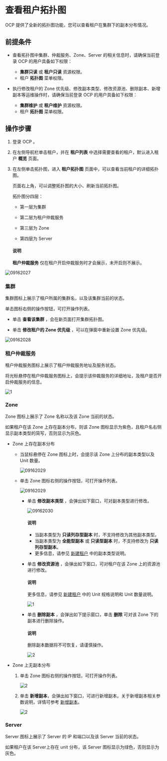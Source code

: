 # 查看租户拓扑图

OCP 提供了全新的拓扑图功能，您可以查看租户在集群下的副本分布情况。

## 前提条件

* 查看拓扑图中集群、仲裁服务、Zone、Server 的相关信息时，请确保当前登录 OCP 的用户具备如下权限：

  * **集群只读** 或 **租户只读** 资源权限。
  * 租户 **拓扑图** 菜单权限。

* 执行修改租户的 Zone 优先级、修改副本类型、修改资源池、删除副本、新增副本等运维操作时，请确保当前登录 OCP 的用户具备如下权限：

  * **集群维护** 或 **租户维护** 资源权限。
  * 租户 **拓扑图** 菜单权限。

## 操作步骤

1. 登录 OCP 。

2. 在左侧导航栏单击租户，并在 **租户列表** 中选择需要查看的租户，默认进入租户 **概览** 页面。

3. 在左侧单击拓扑图，进入 **租户拓扑图** 页面中，可以查看当前租户的详细拓扑图。

   页面右上角，可以调整拓扑图的大小、刷新当前拓扑图。

   拓扑图分四层：

   * 第一层为集群

   * 第二层为租户仲裁服务

   * 第三层为 Zone

   * 第四层为 Server

   <main id="notice" type='explain'>
   <h4>说明</h4>
   <p><b>租户仲裁服务</b> 仅在租户开启仲裁服务时才会展示，未开启则不展示。</p>
   </main>

![09162027](https://obbusiness-private.oss-cn-shanghai.aliyuncs.com/doc/img/ocp/410/%E7%A7%9F%E6%88%B7%E6%8B%93%E6%89%91%E5%9B%BE.png)

### 集群

集群图标上展示了租户所属的集群名，以及该集群当前的状态。

单击图标右侧的操作按钮，可打开操作列表。

* 单击 **查看该集群** ，会在新页面打开集群拓扑图。

* 单击 **修改租户的 Zone 优先级** ，可以在弹窗中重新设置 Zone 优先级。

![09162028](https://help-static-aliyun-doc.aliyuncs.com/assets/img/zh-CN/3260562361/p327427.png)

### 租户仲裁服务

租户仲裁服务图标上展示了租户仲裁服务地址及服务状态。

将光标悬停在租户仲裁服务图标上，会提示该仲裁服务的详细地址，及租户是否开启仲裁服务的信息。

![1](https://obbusiness-private.oss-cn-shanghai.aliyuncs.com/doc/img/ocp/410/%E7%A7%9F%E6%88%B7%E6%8B%93%E6%89%91%E5%8D%95%E5%9B%BE.png)

### Zone

Zone 图标上展示了 Zone 名称以及该 Zone 当前的状态。

如果租户在该 Zone 上存在副本分布，则该 Zone 图标显示为紫色，且租户名右侧显示副本类型的简写，否则显示为灰色。

* Zone 上存在副本分布

  * 当鼠标悬停在 Zone 图标上时，会提示该 Zone 上分布的副本类型以及 Unit 数量。

    ![09162029](https://help-static-aliyun-doc.aliyuncs.com/assets/img/zh-CN/4260562361/p327431.png)
  
  * 单击 Zone 图标右侧的操作按钮，可打开操作列表。

    ![09162029](https://help-static-aliyun-doc.aliyuncs.com/assets/img/zh-CN/4260562361/p327429.png)
  
    * 单击 **修改副本类型** ，会弹出如下窗口，可对副本类型进行修改。

      ![09162030](https://help-static-aliyun-doc.aliyuncs.com/assets/img/zh-CN/4260562361/p327432.png)

      <main id="notice" type='explain'>
      <h4>说明</h4>
      <p><ul><li>当副本类型为 <b>只读列存型副本</b> 时，不支持修改为其他副本类型。</li><li>当副本类型为 <b>全能型副本</b> 或 <b>只读型副本</b> 时，不支持修改为 <b>只读列存型副本</b>。</li><li>更多信息，请参见 <a href="../300.create-a-tenant.md">新建租户</a> 中的副本类型说明。</li></ul></p>
      </main>

    * 单击 **修改资源池** ，会弹出如下窗口，可对租户在该 Zone 上的资源池进行修改。
  
      <main id="notice" type='explain'>
      <h4>说明</h4>
      <p>更多信息，请参见 <a href="../300.create-a-tenant.md">新建租户</a> 中的 Unit 规格说明和 Unit 数量说明。</p>
      </main>
  
      ![1](https://obbusiness-private.oss-cn-shanghai.aliyuncs.com/doc/img/ocp/401/%E4%BF%AE%E6%94%B9%E8%B5%84%E6%BA%90%E6%B1%A01.png)

    * 单击 **删除副本** ，会弹出如下提示窗口，单击 **删除** 可对该 Zone 下的副本进行删除操作。

      <main id="notice" type='explain'>
      <h4>说明</h4>
      <p>删除副本数据将不可恢复，请谨慎操作。</p>
      </main>
  
      ![2](https://obbusiness-private.oss-cn-shanghai.aliyuncs.com/doc/img/ocp/%E5%88%A0%E9%99%A4%E5%89%AF%E6%9C%AC.png)

* Zone 上无副本分布

  1. 单击 Zone 图标右侧的操作按钮，可打开操作列表。

     ![2](https://obbusiness-private.oss-cn-shanghai.aliyuncs.com/doc/img/ocp/%E6%96%B0%E5%A2%9E%E5%89%AF%E6%9C%AC2.png)

  2. 单击 **新增副本**，会弹出如下窗口，可进行新增副本。关于新增副本相关参数说明，详情可参考 [新增副本](../1000.manage-tenant-replica/200.create-a-replica.md)。

     ![2](https://obbusiness-private.oss-cn-shanghai.aliyuncs.com/doc/img/ocp/%E6%96%B0%E5%A2%9E%E5%89%AF%E6%9C%AC3.png)

### Server

Server 图标上展示了 Server 的 IP 和端口以及该 Server 当前的状态。

如果租户在该 Server上存在 unit 分布，该 Server 图标显示为绿色，否则显示为灰色。

